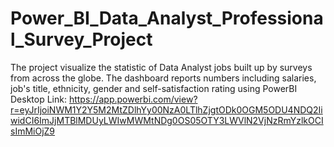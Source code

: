 # Power_BI_Data_Analyst_Professional_Survey_Project
The project visualize the statistic of Data Analyst jobs built up by surveys from across the globe. The dashboard reports numbers including salaries, job's title, ethnicity, gender and self-satisfaction rating using PowerBI Desktop
Link: https://app.powerbi.com/view?r=eyJrIjoiNWM1Y2Y5M2MtZDlhYy00NzA0LTlhZjgtODk0OGM5ODU4NDQ2IiwidCI6ImJjMTBlMDUyLWIwMWMtNDg0OS05OTY3LWVlN2VjNzRmYzlkOCIsImMiOjZ9
